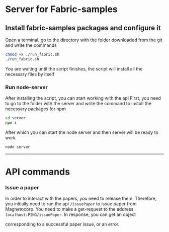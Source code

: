 # Server for Fabric-samples

## Install fabric-samples packages and configure it

Open a terminal, go to the directory with the folder downloaded from the git and write the commands
```bash
chmod +x ./run_fabric.sh
./run_fabric.sh
```

You are waiting until the script finishes, the script will install all the necessary files by itself

### Run node-server
After installing the script, you can start working with the api
First, you need to go to the folder with the server and write the command to install the necessary packages for npm

```bash
cd server
npm i
```

After which you can start the node server and then server will be ready to work
```bash
node server
```

***

# API commands

### Issue a paper

In order to interact with the papers, you need to release them. Therefore, you initially need to run the api `/issuePaper` to issue paper from Magnetocorp. You need to make a get-request to the address `localhost:PING/issuePaper`. In response, you can get an object

corresponding to a successful paper issue, or an error.



